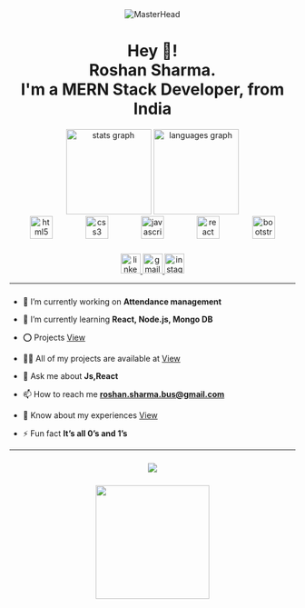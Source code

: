 <div align="center">
  <img src="https://devtechnosys.com/insights/wp-content/uploads/2021/07/full-stack-development.gif" alt="MasterHead">
</div>


<h1 align="center">Hey 👋! <br> Roshan Sharma.<br>I'm a MERN Stack  Developer, from India</h1>

<div align="center">
  <img src="https://github-readme-stats.vercel.app/api?username=roshansharmaa&hide_title=false&hide_rank=false&show_icons=true&include_all_commits=true&count_private=true&disable_animations=false&theme=dark&locale=en&hide_border=true" height="150" alt="stats graph"  />
  <img src="https://github-readme-stats.vercel.app/api/top-langs?username=roshansharmaa&locale=en&hide_title=false&layout=compact&card_width=320&langs_count=4&theme=dark&hide_border=true" height="150" alt="languages graph"  />
</div>


<div align="center">
  <img src="https://cdn.jsdelivr.net/gh/devicons/devicon/icons/html5/html5-original.svg" height="40" alt="html5 logo"  />
  <img width="50" />
  <img src="https://cdn.jsdelivr.net/gh/devicons/devicon/icons/css3/css3-original.svg" height="40" alt="css3 logo"  />
  <img width="50" />
  <img src="https://cdn.jsdelivr.net/gh/devicons/devicon/icons/javascript/javascript-original.svg" height="40" alt="javascript logo"  />
  <img width="50" />
  <img src="https://cdn.jsdelivr.net/gh/devicons/devicon/icons/react/react-original.svg" height="40" alt="react logo"  />
  <img width="50" />
  <img src="https://cdn.jsdelivr.net/gh/devicons/devicon/icons/bootstrap/bootstrap-original.svg" height="40" alt="bootstrap logo"  />
</div>

###

<div align="center">
  <a href="https://www.linkedin.com/in/roshansharmaa/" target="_blank">
    <img src="https://img.shields.io/static/v1?message=LinkedIn&logo=linkedin&label=&color=0077B5&logoColor=white&labelColor=&style=for-the-badge" height="35" alt="linkedin logo"  />
  </a>
  <a href="roshan.sharma.bus@gmail.com" target="_blank">
    <img src="https://img.shields.io/static/v1?message=Gmail&logo=gmail&label=&color=D14836&logoColor=white&labelColor=&style=for-the-badge" height="35" alt="gmail logo"  />
  </a>
  <a href="https://www.instagram.com/roshansharm.aa/" target="_blank">
    <img src="https://img.shields.io/static/v1?message=Instagram&logo=instagram&label=&color=&logoColor=white&labelColor=&style=for-the-badge" height="35" alt="instagram logo"  />
  </a>
</div>


<hr/>

###


- 🔭 I’m currently working on **Attendance management**

- 🌱 I’m currently learning **React, Node.js, Mongo DB**

- ⭕ Projects <a href="https://other-projects.netlify.app/" target="_blank">View</a>

- 👨‍💻 All of my projects are available at  <a href="https://roshan-sharmaa.netlify.app/" target="_blank">View</a>

- 💬 Ask me about **Js,React**

- 📫 How to reach me **roshan.sharma.bus@gmail.com**

- 📄 Know about my experiences <a href="https://roshan-sharmaa.netlify.app/" target="_blank">View</a>

- ⚡ Fun fact **It’s all 0’s and 1’s**


<hr/>

###

<div align="center">
  <img src="https://profile-counter.glitch.me/roshansharmaa/count.svg?"  />
</div>

###

<div align="center">
  <img height="200" src="https://encrypted-tbn0.gstatic.com/images?q=tbn:ANd9GcRXJA32WU4rBpx7maglqeEtt3ot1tPIRWptxA&s"  />
</div>

###

